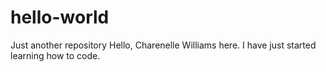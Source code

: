 # hello-world
Just another repository
Hello,
Charenelle Williams here. I have just started learning how to code.
